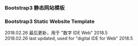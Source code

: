 ### Bootstrap3 静态网站模板
### Bootstrap3 Static Website Template  

2018.02.26 最后更新，用于 "数字 IDE Web" 2018.5  
2018.02.26 last updated, used for "digital IDE for Web" 2018.5  
  
